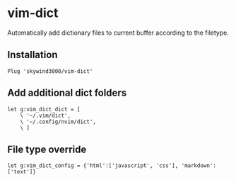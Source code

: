 # vim-dict

Automatically add dictionary files to current buffer according to the filetype.

## Installation

```VimL
Plug 'skywind3000/vim-dict'
```

## Add additional dict folders

```VimL
let g:vim_dict_dict = [
    \ '~/.vim/dict',
    \ '~/.config/nvim/dict',
    \ ]
```

## File type override

```VimL
let g:vim_dict_config = {'html':['javascript', 'css'], 'markdown':['text']}
```

